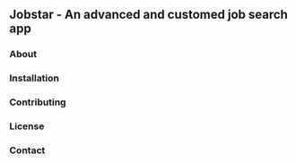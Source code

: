 ## Jobstar - An advanced and customed job search app

### About

### Installation

### Contributing

### License

### Contact
